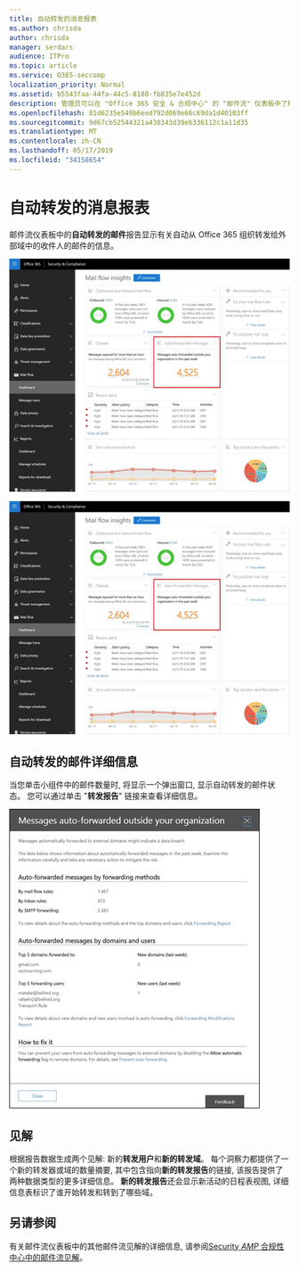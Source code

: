 ```yaml
---
title: 自动转发的消息报表
ms.author: chrisda
author: chrisda
manager: serdars
audience: ITPro
ms.topic: article
ms.service: O365-seccomp
localization_priority: Normal
ms.assetid: b5543faa-44fa-44c5-8180-fb835e7e452d
description: 管理员可以在 "Office 365 安全 & 合规中心" 的 "邮件流" 仪表板中了解自动转发的邮件报告。
ms.openlocfilehash: 81d6235e549b6eed792d069e66c69da1d40103ff
ms.sourcegitcommit: 9d67cb52544321a430343d39eb336112c1a11d35
ms.translationtype: MT
ms.contentlocale: zh-CN
ms.lasthandoff: 05/17/2019
ms.locfileid: "34158654"
---
```

# <a name="auto-forwarded-messages-report"></a>自动转发的消息报表

邮件流仪表板中的**自动转发的邮件**报告显示有关自动从 Office 365 组织转发给外部域中的收件人的邮件的信息。

![自动转发的邮件在 Office 365 安全 & 合规中心中的洞察力](media/8bc2600b-71c3-4b37-b4d0-9435fe0cfc8d.png)

!["Office 365 Security & 合规中心" 的 "邮件流" 仪表板中的自动转发的邮件报告](media/8bc2600b-71c3-4b37-b4d0-9435fe0cfc8d.png)

## <a name="auto-forwarded-messages-details"></a>自动转发的邮件详细信息

当您单击小组件中的邮件数量时, 将显示一个弹出窗口, 显示自动转发的邮件状态。 您可以通过单击 "**转发报告**" 链接来查看详细信息。

![Office 365 Security & 合规中心中的自动转发的邮件的详细信息弹出报告](media/87d0fb1e-d2ef-4901-b17c-ec32d23a539e.png)

## <a name="insights"></a>见解

根据报告数据生成两个见解: 新的**转发用户**和**新的转发域**。 每个洞察力都提供了一个新的转发器或域的数量摘要, 其中包含指向**新的转发报告**的链接, 该报告提供了两种数据类型的更多详细信息。 **新的转发报告**还会显示新活动的日程表视图, 详细信息表标识了谁开始转发和转到了哪些域。

## <a name="see-also"></a>另请参阅

有关邮件流仪表板中的其他邮件流见解的详细信息, 请参阅[Security _AMP_ 合规性中心中的邮件流见解](mail-flow-insights.md)。
